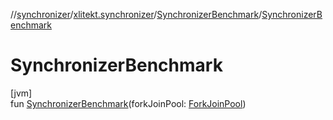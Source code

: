//[synchronizer](../../../index.md)/[xlitekt.synchronizer](../index.md)/[SynchronizerBenchmark](index.md)/[SynchronizerBenchmark](-synchronizer-benchmark.md)

# SynchronizerBenchmark

[jvm]\
fun [SynchronizerBenchmark](-synchronizer-benchmark.md)(forkJoinPool: [ForkJoinPool](https://docs.oracle.com/javase/8/docs/api/java/util/concurrent/ForkJoinPool.html))
